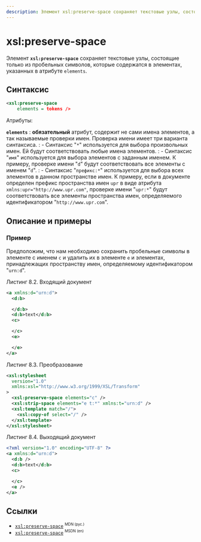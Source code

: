 ```yaml
---
description: Элемент xsl:preserve-space сохраняет текстовые узлы, состоящие только из пробельных символов, которые содержатся в элементах, указанных в атрибуте elements
---
```


# xsl:preserve-space

Элемент **`xsl:preserve-space`** сохраняет текстовые узлы, состоящие только из пробельных символов, которые содержатся в элементах, указанных в атрибуте `elements`.

## Синтаксис

```xml
<xsl:preserve-space
    elements = tokens />
```

Атрибуты:

**`elements`**
: **обязательный** атрибут, содержит не сами имена элементов, а так называемые проверки имен. Проверка имени имеет три варианта синтаксиса.
: - Синтаксис "`*`" используется для выбора произвольных имен. Ей будут соответствовать любые имена элементов.
: - Синтаксис "`имя`" используется для выбора элементов с заданным именем. К примеру, проверке имени "`d`" будут соответствовать все элементы с именем "`d`".
: - Синтаксис "`префикс:*`" используется для выбора всех элементов в данном пространстве имен. К примеру, если в документе определен префикс пространства имен `upr` в виде атрибута `xmlns:upr="http://www.upr.com"`, проверке имени "`upr:*`" будут соответствовать все элементы пространства имен, определяемого идентификатором "`http://www.upr.com`".

## Описание и примеры

### Пример

Предположим, что нам необходимо сохранить пробельные символы в элементе с именем `c` и удалить их в элементе `e` и элементах, принадлежащих пространству имен, определяемому идентификатором "`urn:d`".

Листинг 8.2. Входящий документ

```xml
<a xmlns:d="urn:d">
  <d:b>

  </d:b>
  <d:b>text</d:b>
  <c>

  </c>
  <e>

  </e>
</a>
```

Листинг 8.3. Преобразование

```xml
<xsl:stylesheet
  version="1.0"
  xmlns:xsl="http://www.w3.org/1999/XSL/Transform"
>
  <xsl:preserve-space elements="c" />
  <xsl:strip-space elements="e t:*" xmlns:t="urn:d" />
  <xsl:template match="/">
    <xsl:copy-of select="/" />
  </xsl:template>
</xsl:stylesheet>
```

Листинг 8.4. Выходящий документ

```xml
<?xml version="1.0" encoding="UTF-8" ?>
<a xmlns:d="urn:d">
  <d:b />
  <d:b>text</d:b>
  <c>

  </c>
  <e />
</a>
```

## Ссылки

- [`xsl:preserve-space`](https://developer.mozilla.org/en/XSLT/preserve-space) <sup><small>MDN (рус.)</small></sup>
- [`xsl:preserve-space`](https://msdn.microsoft.com/en-us/library/ms256144.aspx) <sup><small>MSDN (en)</small></sup>
